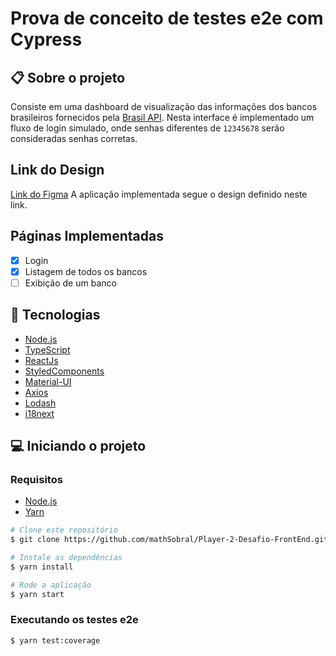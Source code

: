 # Prova de conceito de testes e2e com Cypress

## 📋 Sobre o projeto

Consiste em uma dashboard de visualização das informações dos bancos brasileiros fornecidos pela [Brasil API](https://brasilapi.com.br/docs#tag/BANKS).
Nesta interface é implementado um fluxo de login simulado, onde senhas diferentes de `12345678` serão consideradas senhas corretas.

## Link do Design

[Link do Figma](https://www.figma.com/file/QXa5TNz53mCgHjcjx268E7/Untitled?node-id=0%3A1)
A aplicação implementada segue o design definido neste link.

## Páginas Implementadas

- [x] Login
- [x] Listagem de todos os bancos
- [ ] Exibição de um banco

## 🚀 Tecnologias

- [Node.js](https://nodejs.org/en/)
- [TypeScript](https://www.typescriptlang.org/)
- [ReactJs](https://reactjs.org/)
- [StyledComponents](https://styled-components.com/)
- [Material-UI](https://material-ui.com/pt/)
- [Axios](https://github.com/axios/axios)
- [Lodash](https://lodash.com/docs/4.17.15)
- [i18next](https://www.i18next.com/)

## 💻 Iniciando o projeto

### Requisitos

- [Node.js](https://nodejs.org/en/)
- [Yarn](https://classic.yarnpkg.com/)

```bash
# Clone este repositório
$ git clone https://github.com/mathSobral/Player-2-Desafio-FrontEnd.git

# Instale as dependências
$ yarn install

# Rode a aplicação
$ yarn start

```

### Executando os testes e2e

```bash
$ yarn test:coverage
```
